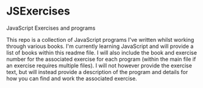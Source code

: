 # JSExercises
JavaScript Exercises and programs

This repo is a collection of JavaScript programs I've written whilst working through various books.
I'm currently learning JavaScript and will provide a list of books within this readme file. I will also
include the book and exercise number for the associated exercise for each program (within the main file if
an exercise requires multiple files). I will not however provide the exercise text, but will instead provide
a description of the program and details for how you can find and work the associated exercise.
